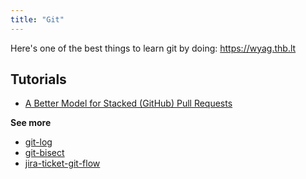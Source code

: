 ```yaml
---
title: "Git"
---
```


Here's one of the best things to learn git by doing: https://wyag.thb.lt

## Tutorials
- [A Better Model for Stacked (GitHub) Pull Requests](https://timothya.com/blog/git-stack/#rebase-no-conflict)

**See more**
- [git-log](git/git-log.md)
- [git-bisect](git/git-bisect.md)
- [jira-ticket-git-flow](scripts/jira-ticket-git-flow.md)

